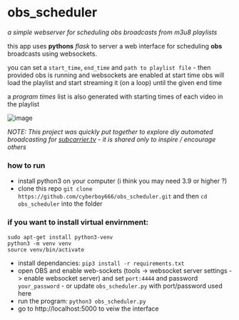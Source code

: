 # obs_scheduler

_a simple webserver for scheduling obs broadcasts from m3u8 playlists_

this app uses __pythons__ _flask_ to server a web interface for scheduling __obs__ broadcasts using websockets.

you can set a `start_time`, `end_time` and `path to playlist file` - then provided obs is running and websockets are enabled at start time obs will load the playlist and start streaming it (on a loop) until the given end time

a _program times_ list is also generated with starting times of each video in the playlist

![image](https://github.com/cyberboy666/obs_scheduler/assets/12017938/63738f8c-d476-4e42-8a20-309b04853ec8)

_NOTE: This project was quickly put together to explore diy automated broadcasting for [subcarrier.tv](https://subcarrier.tv) - it is shared only to inspire / encourage others_

### how to run

- install python3 on your computer (i think you may need 3.9 or higher ?)
- clone this repo `git clone https://github.com/cyberboy666/obs_scheduler.git` and then `cd obs_scheduler` into the folder

### if you want to install virtual envirnment:

```
sudo apt-get install python3-venv
python3 -m venv venv
source venv/bin/activate
```

- install dependancies: `pip3 install -r requirements.txt`
- open OBS and enable web-sockets (tools -> websocket server settings -> enable websocket server) and set `port:4444` and password `your_password` - or update `obs_scheduler.py` with port/password used here
- run the program: `python3 obs_scheduler.py `
- go to http://localhost:5000 to veiw the interface
